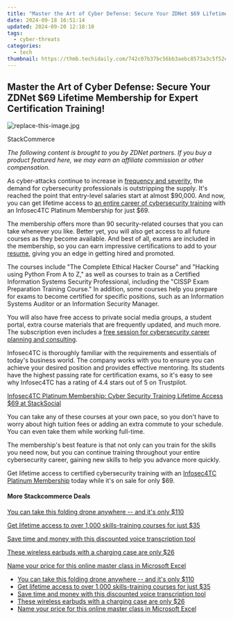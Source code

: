 ```yaml
---
title: "Master the Art of Cyber Defense: Secure Your ZDNet $69 Lifetime Membership for Expert Certification Training!"
date: 2024-09-18 16:51:14
updated: 2024-09-20 12:18:10
tags:
  - cyber-threats
categories:
  - tech
thumbnail: https://thmb.techidaily.com/742c07b37bc56bb3aebc8573a3c5f52e5aeacf6ca1da2ad6fefe640eb56756a6.jpg
---
```


## Master the Art of Cyber Defense: Secure Your ZDNet $69 Lifetime Membership for Expert Certification Training!

![replace-this-image.jpg](https://www.zdnet.com/a/img/resize/62c86bd41910b7377fac6f656371d71d6040fc9b/2022/08/25/80ab1535-669e-4374-b345-22ee0c4e0573/zd-infosec4tc.jpg?auto=webp&width=1280)

StackCommerce

_The following content is brought to you by ZDNet partners. If you buy a product featured here, we may earn an affiliate commission or other compensation._

As cyber-attacks continue to increase in [frequency and severity](https://www.zdnet.com/article/google-blocked-largest-web-ddos-ever/), the demand for cybersecurity professionals is outstripping the supply. It's reached the point that entry-level salaries start at almost $90,000\. And now, you can get lifetime access to [an entire career of cybersecurity training](https://stacksocial.com/sales/infosec4tc-platinum-membership-lifetime-access?utm%5Fsource=zdnet.com&utm%5Fmedium=referral&utm%5Fcampaign=infosec4tc-platinum-membership-lifetime-access&utm%5Fterm=scsf-552722&utm%5Fcontent=a0x1P000004lhZSQAY&scsonar=1&aid=a-ceempx7z) with an Infosec4TC Platinum Membership for just $69.

The membership offers more than 90 security-related courses that you can take whenever you like. Better yet, you will also get access to all future courses as they become available. And best of all, exams are included in the membership, so you can earn impressive certifications to add to your [resume](https://www.zdnet.com/article/get-an-ai-resume-writer-website-job-board-and-much-more-for-only-40/), giving you an edge in getting hired and promoted.

The courses include "The Complete Ethical Hacker Course" and "Hacking using Python From A to Z," as well as courses to train as a Certified Information Systems Security Professional, including the "CISSP Exam Preparation Training Course." In addition, some courses help you prepare for exams to become certified for specific positions, such as an Information Systems Auditor or an Information Security Manager.

You will also have free access to private social media groups, a student portal, extra course materials that are frequently updated, and much more. The subscription even includes a [free session for cybersecurity career planning and consulting](https://stacksocial.com/sales/infosec4tc-platinum-membership-lifetime-access?utm%5Fsource=zdnet.com&utm%5Fmedium=referral&utm%5Fcampaign=infosec4tc-platinum-membership-lifetime-access&utm%5Fterm=scsf-552722&utm%5Fcontent=a0x1P000004lhZSQAY&scsonar=1&aid=a-ceempx7z).

Infosec4TC is thoroughly familiar with the requirements and essentials of today's business world. The company works with you to ensure you can achieve your desired position and provides effective mentoring. Its students have the highest passing rate for certification exams, so it's easy to see why Infosec4TC has a rating of 4.4 stars out of 5 on Trustpilot.

[Infosec4TC Platinum Membership: Cyber Security Training Lifetime Access $69 at StackSocial](https://stacksocial.com/sales/infosec4tc-platinum-membership-lifetime-access?utm%5Fsource=zdnet.com&utm%5Fmedium=referral&utm%5Fcampaign=infosec4tc-platinum-membership-lifetime-access&utm%5Fterm=scsf-552722&utm%5Fcontent=a0x1P000004lhZSQAY&scsonar=1&aid=a-ceempx7z)

You can take any of these courses at your own pace, so you don't have to worry about high tuition fees or adding an extra commute to your schedule. You can even take them while working full-time.

The membership's best feature is that not only can you train for the skills you need now, but you can continue training throughout your entire cybersecurity career, gaining new skills to help you advance more quickly.

Get lifetime access to certified cybersecurity training with an [Infosec4TC Platinum Membership](https://stacksocial.com/sales/infosec4tc-platinum-membership-lifetime-access?utm%5Fsource=zdnet.com&utm%5Fmedium=referral&utm%5Fcampaign=infosec4tc-platinum-membership-lifetime-access&utm%5Fterm=scsf-552722&utm%5Fcontent=a0x1P000004lhZSQAY&scsonar=1&aid=a-ceempx7z) today while it's on sale for only $69.

#### More Stackcommerce Deals

[You can take this folding drone anywhere -- and it's only $110](https://www.zdnet.com/article/get-a-folding-drone-you-can-take-with-you-anywhere-for-110/ "You can take this folding drone anywhere  -- and it's only $110")

[Get lifetime access to over 1,000 skills-training courses for just $35](https://www.zdnet.com/article/learn-it-coding-and-design-skills-for-just-20-with-this-course-pack/ "Get lifetime access to over 1,000 skills-training courses for just $35")

[Save time and money with this discounted voice transcription tool](https://www.zdnet.com/article/save-money-and-time-with-this-discounted-voice-transcription-tool/ "Save time and money with this discounted voice transcription tool")

[These wireless earbuds with a charging case are only $26](https://www.zdnet.com/article/get-these-wireless-earbuds-with-a-charging-case-for-just-26/ "These wireless earbuds with a charging case are only $26")

[Name your price for this online master class in Microsoft Excel](https://www.zdnet.com/article/name-your-price-for-this-online-master-class-in-microsoft-excel/ "Name your price for this online master class in Microsoft Excel")

* [You can take this folding drone anywhere -- and it's only $110](https://www.zdnet.com/article/get-a-folding-drone-you-can-take-with-you-anywhere-for-110/ "You can take this folding drone anywhere  -- and it's only $110")
* [Get lifetime access to over 1,000 skills-training courses for just $35](https://www.zdnet.com/article/learn-it-coding-and-design-skills-for-just-20-with-this-course-pack/ "Get lifetime access to over 1,000 skills-training courses for just $35")
* [Save time and money with this discounted voice transcription tool](https://www.zdnet.com/article/save-money-and-time-with-this-discounted-voice-transcription-tool/ "Save time and money with this discounted voice transcription tool")
* [These wireless earbuds with a charging case are only $26](https://www.zdnet.com/article/get-these-wireless-earbuds-with-a-charging-case-for-just-26/ "These wireless earbuds with a charging case are only $26")
* [Name your price for this online master class in Microsoft Excel](https://www.zdnet.com/article/name-your-price-for-this-online-master-class-in-microsoft-excel/ "Name your price for this online master class in Microsoft Excel")

<ins class="adsbygoogle"
     style="display:block"
     data-ad-format="autorelaxed"
     data-ad-client="ca-pub-7571918770474297"
     data-ad-slot="1223367746"></ins>



<ins class="adsbygoogle"
     style="display:block"
     data-ad-client="ca-pub-7571918770474297"
     data-ad-slot="8358498916"
     data-ad-format="auto"
     data-full-width-responsive="true"></ins>
